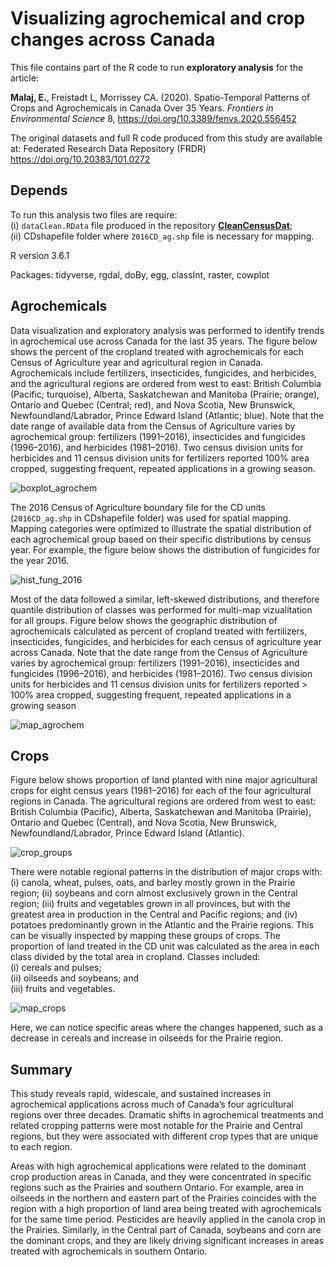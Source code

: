 # Visualizing agrochemical and crop changes across Canada

This file contains part of the R code to run **exploratory analysis** for the article:

**Malaj, E.**, Freistadt L, Morrissey CA. (2020). Spatio-Temporal Patterns of Crops and Agrochemicals in Canada Over 35 Years. *Frontiers in Environmental Science* 8, https://doi.org/10.3389/fenvs.2020.556452

The original datasets and full R code produced from this study are available at: Federated Research Data Repository (FRDR) https://doi.org/10.20383/101.0272


## Depends

To run this analysis two files are require:  
(i) `dataClean.RData` file produced in the repository **[CleanCensusDat](https://github.com/eginamalaj/CleanCensusDat)**;  
(ii) CDshapefile folder where `2016CD_ag.shp` file is necessary for mapping. 

R version 3.6.1

Packages: tidyverse, rgdal, doBy, egg, classInt, raster, cowplot

## Agrochemicals

Data visualization and exploratory analysis was performed to identify trends in agrochemical use across Canada for the last 35 years. The figure below shows the percent of the cropland treated with agrochemicals for each Census of Agriculture year and agricultural region in Canada. Agrochemicals include fertilizers, insecticides, fungicides, and herbicides, and the agricultural regions are ordered from west to east: British Columbia (Pacific; turquoise), Alberta, Saskatchewan and Manitoba (Prairie; orange), Ontario and Quebec (Central; red), and Nova Scotia, New Brunswick, Newfoundland/Labrador, Prince Edward Island (Atlantic; blue). Note that the date range of available data from the Census of Agriculture varies by agrochemical group: fertilizers (1991–2016), insecticides and fungicides (1996–2016), and herbicides (1981–2016). Two census division units for herbicides and 11 census division units for fertilizers reported 100% area cropped, suggesting frequent, repeated applications in a growing season.

![boxplot_agrochem](https://user-images.githubusercontent.com/54320408/101517334-41d67600-3946-11eb-9c78-e03e4453ca5a.png)

The 2016 Census of Agriculture boundary file for the CD units (`2016CD_ag.shp` in CDshapefile folder) was used for spatial mapping. Mapping categories were optimized to illustrate the spatial distribution of each agrochemical group based on their specific distributions by census year. For example, the figure below shows the distribution of fungicides for the year 2016. 

![hist_fung_2016](https://user-images.githubusercontent.com/54320408/101517528-777b5f00-3946-11eb-8539-4d0ab5a40f37.png)

Most of the data followed a similar, left-skewed distributions, and therefore quantile distribution of classes was performed for multi-map vizualitation for all groups. Figure below shows the geographic distribution of agrochemicals calculated as percent of cropland treated with fertilizers, insecticides, fungicides, and herbicides for each census of agriculture year across Canada. Note that the date range from the Census of Agriculture varies by agrochemical group: fertilizers (1991–2016), insecticides and fungicides (1996–2016), and herbicides (1981–2016). Two census division units for herbicides and 11 census division units for fertilizers reported > 100% area cropped, suggesting frequent, repeated applications in a growing season

![map_agrochem](https://user-images.githubusercontent.com/54320408/101517595-8a8e2f00-3946-11eb-826a-2b7ec8bfcff8.png)


## Crops

Figure below shows proportion of land planted with nine major agricultural crops for eight census years (1981–2016) for each of the four agricultural regions in Canada. The agricultural regions are ordered from west to east: British Columbia (Pacific), Alberta, Saskatchewan and Manitoba (Prairie), Ontario and Quebec (Central), and Nova Scotia, New Brunswick, Newfoundland/Labrador, Prince Edward Island (Atlantic).

![crop_groups](https://user-images.githubusercontent.com/54320408/101517725-ae517500-3946-11eb-8154-0f93b856dccf.png)

There were notable regional patterns in the distribution of major crops with: (i) canola, wheat, pulses, oats, and barley mostly grown in the Prairie region; (ii) soybeans and corn almost exclusively grown in the Central region; (iii) fruits and vegetables grown in all provinces, but with the greatest area in production in the Central and Pacific regions; and (iv) potatoes predominantly grown in the Atlantic and the Prairie regions. This can be visually inspected by mapping these groups of crops. The proportion of land treated in the CD unit was calculated as the area in each class divided by the total area in cropland. Classes included:   
(i) cereals and pulses;  
(ii) oilseeds and soybeans; and   
(iii) fruits and vegetables. 

![map_crops](https://user-images.githubusercontent.com/54320408/101517655-9aa60e80-3946-11eb-8e4a-f804b1124575.png)

Here, we can notice specific areas where the changes happened, such as a decrease in cereals and increase in oilseeds for the Prairie region.


## Summary

This study reveals rapid, widescale, and sustained increases in agrochemical applications across much of Canada’s four agricultural regions over three decades. Dramatic shifts in agrochemical treatments and related cropping patterns were most notable for the Prairie and Central regions, but they were associated with different crop types that are unique to each region.

Areas with high agrochemical applications were related to the dominant crop production areas in Canada, and they were concentrated in specific regions such as the Prairies and southern Ontario. For example, area in oilseeds in the northern and eastern part of the Prairies coincides with the region with a high proportion of land area being treated with agrochemicals for the same time period. Pesticides are heavily applied in the canola crop in the Prairies. Similarly, in the Central part of Canada, soybeans and corn are the dominant crops, and they are likely driving significant increases in areas treated with agrochemicals in southern Ontario.


